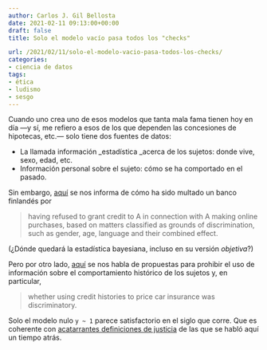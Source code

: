 ```yaml
---
author: Carlos J. Gil Bellosta
date: 2021-02-11 09:13:00+00:00
draft: false
title: Solo el modelo vacío pasa todos los "checks"

url: /2021/02/11/solo-el-modelo-vacio-pasa-todos-los-checks/
categories:
- ciencia de datos
tags:
- ética
- ludismo
- sesgo
---
```


Cuando uno crea uno de esos modelos que tanta mala fama tienen hoy en día —y sí, me refiero a esos de los que dependen las concesiones de hipotecas, etc.— solo tiene dos fuentes de datos:

* La llamada información _estadística _acerca de los sujetos: donde vive, sexo, edad, etc.
* Información personal sobre el sujeto: cómo se ha comportado en el pasado.

Sin embargo, [aquí](https://equineteurope.org/2018/finland-assessing-credit-rating-on-the-basis-of-statistical-data-alone-is/) se nos informa de cómo ha sido multado un banco finlandés por

>having refused to grant credit to A in connection with A making online purchases, based on matters classified as grounds of discrimination, such as gender, age, language and their combined effect.

(¿Dónde quedará la estadística bayesiana, incluso en su versión _objetiva_?)

Pero por otro lado, [aquí](https://marginalrevolution.com/marginalrevolution/2018/10/unintended-consequences-information-bans.html) se nos habla de propuestas para prohibir el uso de información sobre el comportamiento histórico de los sujetos y, en particular,

>whether using credit histories to price car insurance was discriminatory.

Solo el modelo nulo `y ~ 1` parece satisfactorio en el siglo que corre. Que es coherente con [acatarrantes definiciones de justicia](https://www.datanalytics.com/2020/02/26/algoritmos-y-acatarrantes-definiciones-de-justicia/) de las que se habló aquí un tiempo atrás.